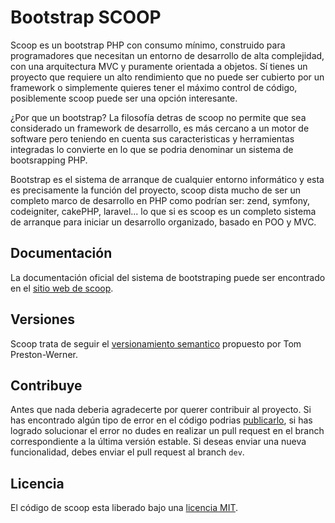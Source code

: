 Bootstrap SCOOP
===============
Scoop es un bootstrap PHP con consumo mínimo, construido para programadores que necesitan un entorno de desarrollo de alta complejidad, con una arquitectura MVC y puramente orientada a objetos. Sí tienes un proyecto que requiere un alto rendimiento que no puede ser cubierto por un framework o simplemente quieres tener el máximo control de código, posiblemente scoop puede ser una opción interesante.

¿Por que un bootstrap? La filosofía detras de scoop no permite que sea considerado un framework de desarrollo, es más cercano a un motor de software pero teniendo en cuenta sus caracteristicas y herramientas integradas lo convierte en lo que se podria denominar un sistema de bootsrapping PHP.

Bootstrap es el sistema de arranque de cualquier entorno informático y esta es precisamente la función del proyecto, scoop dista mucho de ser un completo marco de desarrollo en PHP como podrían ser: zend, symfony, codeigniter, cakePHP, laravel... lo que si es scoop es un completo sistema de arranque para iniciar un desarrollo organizado, basado en POO y MVC.

Documentación
-------------
La documentación oficial del sistema de bootstraping puede ser encontrado en el [sitio web de scoop](http://getscoop.org/docs/).

Versiones
---------
Scoop trata de seguir el [versionamiento semantico](http://semver.org/lang/es/) propuesto por Tom Preston-Werner.

Contribuye
----------
Antes que nada deberia agradecerte por querer contribuir al proyecto. Si has encontrado algún tipo de error en el código podrias [publicarlo](https://github.com/mirdware/scoop/issues), si has logrado solucionar el error no dudes en realizar un pull request en el branch correspondiente a la última versión estable. Si deseas enviar una nueva funcionalidad, debes enviar el pull request al branch `dev`.

Licencia
--------
El código de scoop esta liberado bajo una [licencia MIT](https://raw.githubusercontent.com/mirdware/Jetro/master/LICENSE).